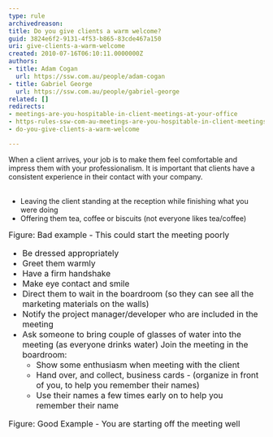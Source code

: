 ```yaml
---
type: rule
archivedreason: 
title: Do you give clients a warm welcome?
guid: 3824e6f2-9131-4f53-b865-83cde467a150
uri: give-clients-a-warm-welcome
created: 2010-07-16T06:10:11.0000000Z
authors:
- title: Adam Cogan
  url: https://ssw.com.au/people/adam-cogan
- title: Gabriel George
  url: https://ssw.com.au/people/gabriel-george
related: []
redirects:
- meetings-are-you-hospitable-in-client-meetings-at-your-office
- https-rules-ssw-com-au-meetings-are-you-hospitable-in-client-meetings-at-your-office
- do-you-give-clients-a-warm-welcome

---
```



When a client arrives, your job is to make them feel comfortable and impress them with your professionalism. It is important that clients have a consistent experience in their contact with your company. ​
<br><excerpt class='endintro'></excerpt><br>
<ul class="ms-rteCustom-GreyBox"><li>Leaving the client standing at the reception while finishing what you were doing </li>
<li>Offering them tea, coffee or biscuits (not everyone likes tea/coffee) </li></ul>
<font class="ms-rteCustom-FigureBad" size="+0">Figure&#58; Bad example - This could start the meeting poorly<br></font><font class="ms-rteCustom-GreyBox" size="+0"><ul><li>Be dressed appropriately</li>
<li>Greet them warmly </li>
<li>Have a firm handshake </li>
<li>Make eye contact and smile </li>
<li>Direct them to wait in the boardroom (so they can see all the marketing materials on the walls) </li>
<li>Notify the project manager/developer who are included in the meeting </li>
<li>Ask someone to bring couple of glasses of water into the meeting (as everyone drinks water) Join the meeting in the boardroom&#58; <ul><li>Show some enthusiasm when meeting with the client </li>
<li>Hand over, and collect, business cards - (organize in front of you, to help you remember their names) </li>
<li>Use their names a few times early on to help you remember their name</li></ul></li></ul></font><font class="ms-rteCustom-FigureGood" size="+0">Figure&#58; Good Example - You are starting off the meeting well</font>


